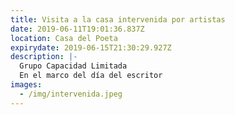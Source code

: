 ```yaml
---
title: Visita a la casa intervenida por artistas
date: 2019-06-11T19:01:36.837Z
location: Casa del Poeta
expirydate: 2019-06-15T21:30:29.927Z
description: |-
  Grupo Capacidad Limitada
  En el marco del día del escritor
images:
  - /img/intervenida.jpeg
---
```


